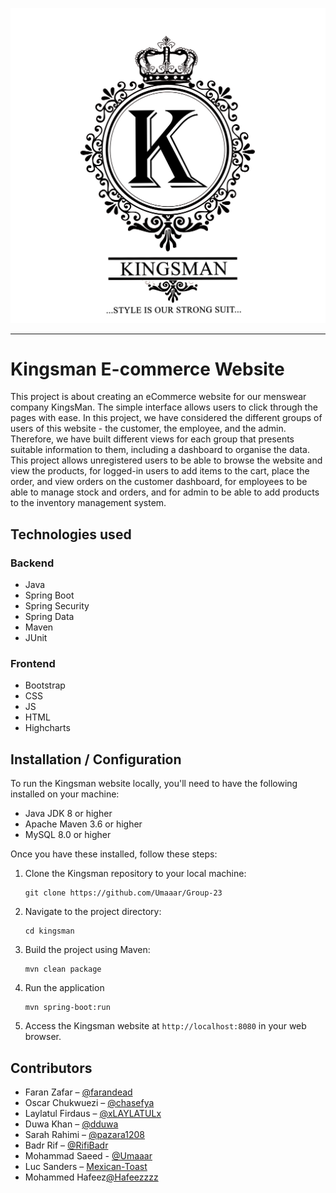 ![Logo](https://github.com/Umaaar/Group-23/blob/main/KingsMen/src/main/resources/static/Images/logo.png)

---

# Kingsman E-commerce Website

This project is about creating an eCommerce website for our menswear company KingsMan. The simple interface allows users to click through the pages with ease. In this project, we have considered the different groups of users of this website - the customer, the employee, and the admin. Therefore, we have built different views for each group that presents suitable information to them, including a dashboard to organise the data. This project allows unregistered users to be able to browse the website and view the products, for logged-in users to add items to the cart, place the order, and view orders on the customer dashboard, for employees to be able to manage stock and orders, and for admin to be able to add products to the inventory management system.

## Technologies used

### Backend
- Java
- Spring Boot
- Spring Security
- Spring Data
- Maven
- JUnit

### Frontend
- Bootstrap
- CSS
- JS
- HTML
- Highcharts
## Installation / Configuration

To run the Kingsman website locally, you'll need to have the following installed on your machine:

- Java JDK 8 or higher
- Apache Maven 3.6 or higher
- MySQL 8.0 or higher

Once you have these installed, follow these steps:

1. Clone the Kingsman repository to your local machine:

    ```
    git clone https://github.com/Umaaar/Group-23
    ```

2. Navigate to the project directory:

    ```
    cd kingsman
    ```

3. Build the project using Maven:

    ```
    mvn clean package
    ```

4. Run the application 

    ```
   mvn spring-boot:run
    ```

5. Access the Kingsman website at `http://localhost:8080` in your web browser.

## Contributors

- Faran Zafar – [@farandead](https://github.com/farandead)
- Oscar Chukwuezi – [@chasefya](https://github.com/chasefya)
- Laylatul Firdaus – [@xLAYLATULx](https://github.com/xLAYLATULx)
- Duwa Khan – [@dduwa](https://github.com/dduwa)
- Sarah Rahimi – [@pazara1208](https://github.com/pazara1208) 
- Badr Rif – [@RifiBadr](https://github.com/RifiBadr)
- Mohammad Saeed - [@Umaaar](https://github.com/Umaaar)
- Luc Sanders –  [Mexican-Toast](https://github.com/Mexican-Toast)
- Mohammed Hafeez[@Hafeezzzz](https://github.com/Hafeezzzz)

